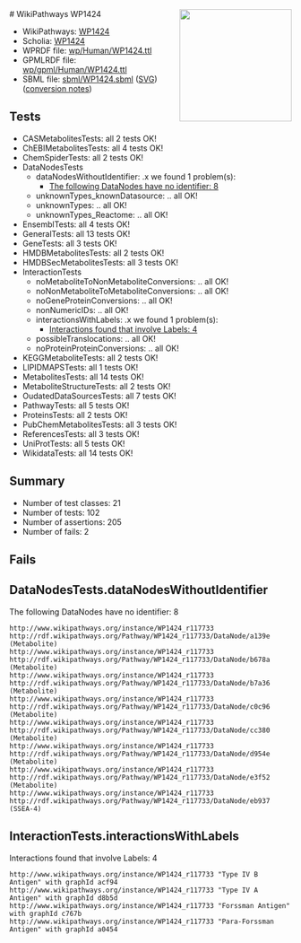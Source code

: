 <img style="float: right; width: 200px" src="../logo.png" />
# WikiPathways WP1424

* WikiPathways: [WP1424](https://identifiers.org/wikipathways:WP1424)
* Scholia: [WP1424](https://scholia.toolforge.org/wikipathways/WP1424)
* WPRDF file: [wp/Human/WP1424.ttl](../wp/Human/WP1424.ttl)
* GPMLRDF file: [wp/gpml/Human/WP1424.ttl](../wp/gpml/Human/WP1424.ttl)
* SBML file: [sbml/WP1424.sbml](../sbml/WP1424.sbml) ([SVG](../sbml/WP1424.svg)) ([conversion notes](../sbml/WP1424.txt))

## Tests
* CASMetabolitesTests: all 2 tests OK!
* ChEBIMetabolitesTests: all 4 tests OK!
* ChemSpiderTests: all 2 tests OK!
* DataNodesTests
    * dataNodesWithoutIdentifier: .x we found 1 problem(s):
        * [The following DataNodes have no identifier: 8](#d2d32fa7)
    * unknownTypes_knownDatasource: .. all OK!
    * unknownTypes: .. all OK!
    * unknownTypes_Reactome: .. all OK!
* EnsemblTests: all 4 tests OK!
* GeneralTests: all 13 tests OK!
* GeneTests: all 3 tests OK!
* HMDBMetabolitesTests: all 2 tests OK!
* HMDBSecMetabolitesTests: all 3 tests OK!
* InteractionTests
    * noMetaboliteToNonMetaboliteConversions: .. all OK!
    * noNonMetaboliteToMetaboliteConversions: .. all OK!
    * noGeneProteinConversions: .. all OK!
    * nonNumericIDs: .. all OK!
    * interactionsWithLabels: .x we found 1 problem(s):
        * [Interactions found that involve Labels: 4](#630d267b)
    * possibleTranslocations: .. all OK!
    * noProteinProteinConversions: .. all OK!
* KEGGMetaboliteTests: all 2 tests OK!
* LIPIDMAPSTests: all 1 tests OK!
* MetabolitesTests: all 14 tests OK!
* MetaboliteStructureTests: all 2 tests OK!
* OudatedDataSourcesTests: all 7 tests OK!
* PathwayTests: all 5 tests OK!
* ProteinsTests: all 2 tests OK!
* PubChemMetabolitesTests: all 3 tests OK!
* ReferencesTests: all 3 tests OK!
* UniProtTests: all 5 tests OK!
* WikidataTests: all 14 tests OK!


## Summary

* Number of test classes: 21
* Number of tests: 102
* Number of assertions: 205
* Number of fails: 2

## Fails

<a name="d2d32fa7" />

## DataNodesTests.dataNodesWithoutIdentifier

The following DataNodes have no identifier: 8
```
http://www.wikipathways.org/instance/WP1424_r117733 http://rdf.wikipathways.org/Pathway/WP1424_r117733/DataNode/a139e (Metabolite)
http://www.wikipathways.org/instance/WP1424_r117733 http://rdf.wikipathways.org/Pathway/WP1424_r117733/DataNode/b678a (Metabolite)
http://www.wikipathways.org/instance/WP1424_r117733 http://rdf.wikipathways.org/Pathway/WP1424_r117733/DataNode/b7a36 (Metabolite)
http://www.wikipathways.org/instance/WP1424_r117733 http://rdf.wikipathways.org/Pathway/WP1424_r117733/DataNode/c0c96 (Metabolite)
http://www.wikipathways.org/instance/WP1424_r117733 http://rdf.wikipathways.org/Pathway/WP1424_r117733/DataNode/cc380 (Metabolite)
http://www.wikipathways.org/instance/WP1424_r117733 http://rdf.wikipathways.org/Pathway/WP1424_r117733/DataNode/d954e (Metabolite)
http://www.wikipathways.org/instance/WP1424_r117733 http://rdf.wikipathways.org/Pathway/WP1424_r117733/DataNode/e3f52 (Metabolite)
http://www.wikipathways.org/instance/WP1424_r117733 http://rdf.wikipathways.org/Pathway/WP1424_r117733/DataNode/eb937 (SSEA-4)
```

<a name="630d267b" />

## InteractionTests.interactionsWithLabels

Interactions found that involve Labels: 4
```
http://www.wikipathways.org/instance/WP1424_r117733 "Type IV B Antigen" with graphId acf94
http://www.wikipathways.org/instance/WP1424_r117733 "Type IV A Antigen" with graphId d8b5d
http://www.wikipathways.org/instance/WP1424_r117733 "Forssman Antigen" with graphId c767b
http://www.wikipathways.org/instance/WP1424_r117733 "Para-Forssman Antigen" with graphId a0454
```

